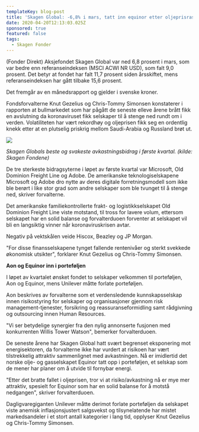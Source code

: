 ```yaml
---
templateKey: blog-post
title: 'Skagen Global: -6,8% i mars, tatt inn equinor etter oljeprisras'
date: 2020-04-20T12:13:03.025Z
sponsored: true
featured: false
tags:
  - Skagen Fonder
---
```

(Fonder Direkt) Aksjefondet Skagen Global var ned 6,8 prosent i mars, som var bedre enn referanseindeksen (MSCI ACWI NR USD), som falt 9,0 prosent. Det betyr at fondet har falt 11,7 prosent siden årsskiftet, mens referanseindeksen har gått tilbake 15,6 prosent.



Det fremgår av en månedsrapport og gjelder i svenske kroner.



Fondsforvalterne Knut Gezelius og Chris-Tommy Simonsen konstaterer i rapporten at bullmarkedet som har pågått de seneste elleve årene brått fikk en avslutning da koronaviruset fikk selskaper til å stenge ned rundt om i verden. Volatiliteten har vært rekordhøy og oljeprisen fikk seg en ordentlig knekk etter at en plutselig priskrig mellom Saudi-Arabia og Russland brøt ut.

![](/img/global.png)

_Skagen Globals beste og svakeste avkastningsbidrag i første kvartal. (kilde: Skagen Fondene)_



De tre sterkeste bidragsyterne i løpet av første kvartal var Microsoft, Old Dominion Freight Line og Adobe. De amerikanske teknologiselskapene Microsoft og Adobe dro nytte av deres digitale forretningsmodell som ikke ble berørt i like stor grad som andre selskaper som ble tvunget til å stenge ned, skriver forvalterne.



Det amerikanske familiekontrollerte frakt- og logistikkselskapet Old Dominion Freight Line viste motstand, til tross for lavere volum, ettersom selskapet har en solid balanse og forvalterduoen forventer at selskapet vil bli en langsiktig vinner når koronaviruskrisen avtar.



Negativ på vektskålen veide Hiscox, Beazley og JP Morgan.



"For disse finansselskapene tynget fallende rentenivåer og sterkt svekkede økonomisk utsikter", forklarer Knut Gezelius og Chris-Tommy Simonsen.



**Aon og Equinor inn i porteføljen**



I løpet av kvartalet ønsket fondet to selskaper velkommen til porteføljen, Aon og Equinor, mens Unilever måtte forlate porteføljen.



Aon beskrives av forvalterne som et verdensledende kunnskapsselskap innen risikostyring for selskaper og organisasjoner gjennom risk management-tjenester, forsikring og reassuranseformidling samt rådgivning og outsourcing innen Human Resources.



"Vi ser betydelige synergier fra den nylig annonserte fusjonen med konkurrenten Willis Tower Watson", bemerker forvalterduoen.



De seneste årene har Skagen Global hatt svært begrenset eksponering mot energisektoren, da forvalterne ikke har vurdert at risikoen har vært tilstrekkelig attraktiv sammenlignet med avkastningen. Nå er imidlertid det norske olje- og gasselskapet Equinor tatt opp i porteføljen, et selskap som de mener har planer om å utvide til fornybar energi.



"Etter det bratte fallet i oljeprisen, tror vi at risiko/avkastning nå er mye mer attraktiv, spesielt for Equinor som har en solid balanse for å motstå nedgangen", skriver forvalterduoen.



Dagligvaregiganten Unilever måtte derimot forlate porteføljen da selskapet viste anemisk inflasjonsjustert salgsvekst og tilsynelatende har mistet markedsandeler i et stort antall kategorier i lang tid, opplyser Knut Gezelius og Chris-Tommy Simonsen.
